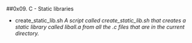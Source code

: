 ##0x09. C - Static libraries


- create_static_lib.sh *A script called create_static_lib.sh that creates a static library called liball.a from all the .c files that are in the current directory.*
